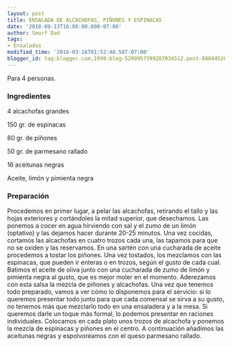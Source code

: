 ```yaml
---
layout: post
title: ENSALADA DE ALCACHOFAS, PIÑONES Y ESPINACAS
date: '2010-09-13T16:00:00.000-07:00'
author: Smurf Dad
tags:
- Ensaladas
modified_time: '2016-03-16T01:52:48.507-07:00'
blogger_id: tag:blogger.com,1999:blog-5299957599287034512.post-8804452632140506420
---
```


Para 4 personas.

<h3>Ingredientes</h3>

4 alcachofas grandes

150 gr. de espinacas

80 gr. de piñones

50 gr. de parmesano rallado

16 aceitunas negras

Aceite, limón y pimienta negra

<h3>Preparación</h3>

Procedemos en primer lugar, a pelar las alcachofas, retirando el tallo y las hojas exteriores y cortándoles la mitad superior, que desechamos. Las ponemos a cocer en agua hirviendo con sal y el zumo de un limón (optativo) y las dejamos hacer durante 20-25 minutos. Una vez cocidas, cortamos las alcachofas en cuatro trozos cada una, las tapamos para que no se oxiden y las reservamos. En una sartén con una cucharada de aceite procedemos a tostar los piñones. Una vez tostados, los mezclamos con las espinacas, que pueden ir enteras o en trozos, según el gusto de cada cual. Batimos el aceite de oliva junto con una cucharada de zumo de limón y pimienta negra al gusto, que es mejor moler en el momento. Aderezamos con esta salsa la mezcla de piñones y alcachofas. Una vez que tenemos todo preparado, vamos a ver cómo lo disponemos para el servicio: si lo queremos presentar todo junto para que cada comensal se sirva a su gusto, no tenemos más que mezclarlo todo en una ensaladera y a la mesa. Si queremos darle un toque más formal, lo podemos presentar en raciones individuales. Colocamos en cada plato unos trozos de alcachofa y ponemos la mezcla de espinacas y piñones en el centro. A continuación añadimos las aceitunas negras y espolvoreamos con el queso parmesano rallado.

